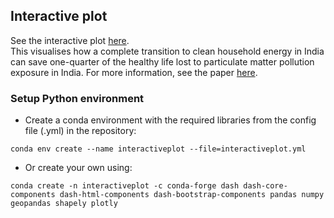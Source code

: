 ## Interactive plot
See the interactive plot [here](https://bag.leeds.ac.uk/projects/air-quality-in-asia/household-energy-and-air-quality-in-india/).  
This visualises how a complete transition to clean household energy in India can save one-quarter of the healthy life lost to particulate matter pollution exposure in India. For more information, see the paper [here](https://doi.org/10.1088/1748-9326/ab8e8a).  

### Setup Python environment
- Create a conda environment with the required libraries from the config file (.yml) in the repository:
```
conda env create --name interactiveplot --file=interactiveplot.yml
```
- Or create your own using:
```
conda create -n interactiveplot -c conda-forge dash dash-core-components dash-html-components dash-bootstrap-components pandas numpy geopandas shapely plotly
``` 

